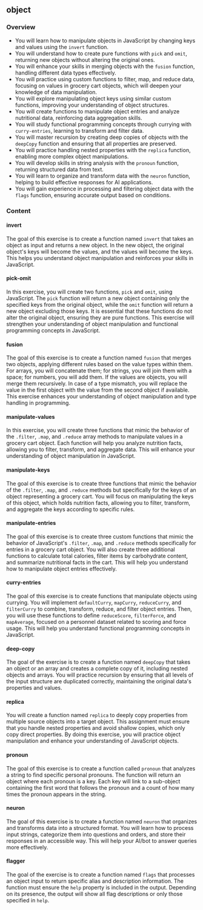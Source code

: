 ## object

### Overview

- You will learn how to manipulate objects in JavaScript by changing keys and
  values using the `invert` function.
- You will understand how to create pure functions with `pick` and `omit`,
  returning new objects without altering the original ones.
- You will enhance your skills in merging objects with the `fusion` function,
  handling different data types effectively.
- You will practice using custom functions to filter, map, and reduce data,
  focusing on values in grocery cart objects, which will deepen your knowledge
  of data manipulation.
- You will explore manipulating object keys using similar custom functions,
  improving your understanding of object structures.
- You will create functions to manipulate object entries and analyze nutritional
  data, reinforcing data aggregation skills.
- You will study functional programming concepts through currying with
  `curry-entries`, learning to transform and filter data.
- You will master recursion by creating deep copies of objects with the
  `deepCopy` function and ensuring that all properties are preserved.
- You will practice handling nested properties with the `replica` function,
  enabling more complex object manipulations.
- You will develop skills in string analysis with the `pronoun` function,
  returning structured data from text.
- You will learn to organize and transform data with the `neuron` function,
  helping to build effective responses for AI applications.
- You will gain experience in processing and filtering object data with the
  `flags` function, ensuring accurate output based on conditions.

### Content

#### invert

The goal of this exercise is to create a function named `invert` that takes an
object as input and returns a new object. In the new object, the original
object's keys will become the values, and the values will become the keys. This
helps you understand object manipulation and reinforces your skills in
JavaScript.

#### pick-omit

In this exercise, you will create two functions, `pick` and `omit`, using
JavaScript. The `pick` function will return a new object containing only the
specified keys from the original object, while the `omit` function will return a
new object excluding those keys. It is essential that these functions do not
alter the original object, ensuring they are pure functions. This exercise will
strengthen your understanding of object manipulation and functional programming
concepts in JavaScript.

#### fusion

The goal of this exercise is to create a function named `fusion` that merges two
objects, applying different rules based on the value types within them. For
arrays, you will concatenate them; for strings, you will join them with a space;
for numbers, you will add them. If the values are objects, you will merge them
recursively. In case of a type mismatch, you will replace the value in the first
object with the value from the second object if available. This exercise
enhances your understanding of object manipulation and type handling in
programming.

#### manipulate-values

In this exercise, you will create three functions that mimic the behavior of the
`.filter`, `.map`, and `.reduce` array methods to manipulate values in a grocery
cart object. Each function will help you analyze nutrition facts, allowing you
to filter, transform, and aggregate data. This will enhance your understanding
of object manipulation in JavaScript.

#### manipulate-keys

The goal of this exercise is to create three functions that mimic the behavior
of the `.filter`, `.map`, and `.reduce` methods but specifically for the keys of
an object representing a grocery cart. You will focus on manipulating the keys
of this object, which holds nutrition facts, allowing you to filter, transform,
and aggregate the keys according to specific rules.

#### manipulate-entries

The goal of this exercise is to create three custom functions that mimic the
behavior of JavaScript's `.filter`, `.map`, and `.reduce` methods specifically
for entries in a grocery cart object. You will also create three additional
functions to calculate total calories, filter items by carbohydrate content, and
summarize nutritional facts in the cart. This will help you understand how to
manipulate object entries effectively.

#### curry-entries

The goal of this exercise is to create functions that manipulate objects using
currying. You will implement `defaultCurry`, `mapCurry`, `reduceCurry`, and
`filterCurry` to combine, transform, reduce, and filter object entries. Then,
you will use these functions to define `reduceScore`, `filterForce`, and
`mapAverage`, focused on a personnel dataset related to scoring and force usage.
This will help you understand functional programming concepts in JavaScript.

#### deep-copy

The goal of the exercise is to create a function named `deepCopy` that takes an
object or an array and creates a complete copy of it, including nested objects
and arrays. You will practice recursion by ensuring that all levels of the input
structure are duplicated correctly, maintaining the original data's properties
and values.

#### replica

You will create a function named `replica` to deeply copy properties from
multiple source objects into a target object. This assignment must ensure that
you handle nested properties and avoid shallow copies, which only copy direct
properties. By doing this exercise, you will practice object manipulation and
enhance your understanding of JavaScript objects.

#### pronoun

The goal of this exercise is to create a function called `pronoun` that analyzes
a string to find specific personal pronouns. The function will return an object
where each pronoun is a key. Each key will link to a sub-object containing the
first word that follows the pronoun and a count of how many times the pronoun
appears in the string.

#### neuron

The goal of this exercise is to create a function named `neuron` that organizes
and transforms data into a structured format. You will learn how to process
input strings, categorize them into questions and orders, and store their
responses in an accessible way. This will help your AI/bot to answer queries
more effectively.

#### flagger

The goal of the exercise is to create a function named `flags` that processes an
object input to return specific alias and description information. The function
must ensure the `help` property is included in the output. Depending on its
presence, the output will show all flag descriptions or only those specified in
`help`.
